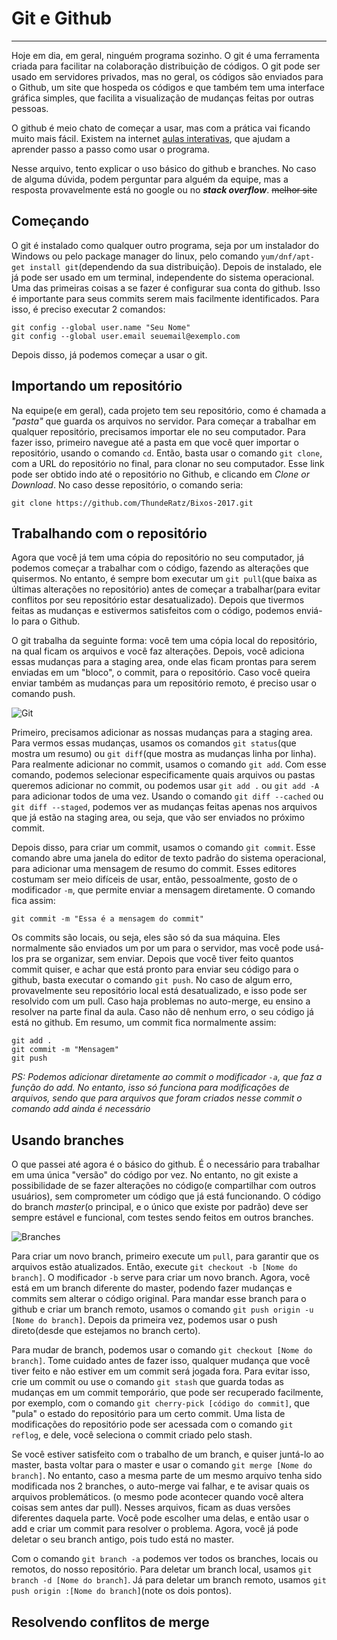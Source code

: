 # Git e Github
---
Hoje em dia, em geral, ninguém programa sozinho. O git é uma ferramenta criada para facilitar na colaboração distribuição de códigos. O git pode ser usado em servidores privados, mas no geral, os códigos são enviados para o Github, um site que hospeda os códigos e que também tem uma interface gráfica simples, que facilita a visualização de mudanças feitas por outras pessoas.

O github é meio chato de começar a usar, mas com a prática vai ficando muito mais fácil. Existem na internet [aulas interativas][aula_git], que ajudam a aprender passo a passo como usar o programa.

Nesse arquivo, tento explicar o uso básico do github e branches. No caso de alguma dúvida, podem perguntar para alguém da equipe, mas a resposta provavelmente está no google ou no _**stack overflow**_. ~~melhor site~~

## Começando
O git é instalado como qualquer outro programa, seja por um instalador do Windows ou pelo package manager do linux, pelo comando `yum/dnf/apt-get install git`(dependendo da sua distribuição). Depois de instalado, ele já pode ser usado em um terminal, independente do sistema operacional. Uma das primeiras coisas a se fazer é configurar sua conta do github. Isso é importante para seus commits serem mais facilmente identificados. Para isso, é preciso executar 2 comandos:

```
git config --global user.name "Seu Nome"
git config --global user.email seuemail@exemplo.com
```
Depois disso, já podemos começar a usar o git.

## Importando um repositório

Na equipe(e em geral), cada projeto tem seu repositório, como é chamada a *"pasta"* que guarda os arquivos no servidor. Para começar a trabalhar em qualquer repositório, precisamos importar ele no seu computador. Para fazer isso, primeiro navegue até a pasta em que você quer importar o repositório, usando o comando `cd`. Então, basta usar o comando `git clone`, com a URL do repositório no final, para clonar no seu computador. Esse link pode ser obtido indo até o repositório no Github, e clicando em *Clone or Download*. No caso desse repositório, o comando seria:

`git clone https://github.com/ThundeRatz/Bixos-2017.git`

## Trabalhando com o repositório

Agora que você já tem uma cópia do repositório no seu computador, já podemos começar a trabalhar com o código, fazendo as alterações que quisermos. No entanto, é sempre bom executar um `git pull`(que baixa as últimas alterações no repositório) antes de começar a trabalhar(para evitar conflitos por seu repositório estar desatualizado).  Depois que tivermos feitas as mudanças e estivermos satisfeitos com o código, podemos enviá-lo para o Github. 

O git trabalha da seguinte forma: você tem uma cópia local do repositório, na qual ficam os arquivos e você faz alterações. Depois, você adiciona essas mudanças para a staging area, onde elas ficam prontas para serem enviadas em um "bloco", o commit, para o repositório. Caso você queira enviar também as mudanças para um repositório remoto, é preciso usar o comando push.

![Git](https://git-scm.com/images/about/index1@2x.png "git")

Primeiro, precisamos adicionar as nossas mudanças para a staging area. Para vermos essas mudanças, usamos os comandos `git status`(que mostra um resumo) ou `git diff`(que mostra as mudanças linha por linha). Para realmente adicionar no commit, usamos o comando `git add`. Com esse comando, podemos selecionar especificamente quais arquivos ou pastas queremos adicionar no commit, ou podemos usar `git add .` ou `git add -A` para adicionar todos de uma vez. Usando o comando `git diff --cached` ou `git diff --staged`, podemos ver as mudanças feitas apenas nos arquivos que já estão na staging area, ou seja, que vão ser enviados no próximo commit.

Depois disso, para criar um commit, usamos o comando `git commit`. Esse comando abre uma janela do editor de texto padrão do sistema operacional, para adicionar uma mensagem de resumo do commit. Esses editores costumam ser meio difíceis de usar, então, pessoalmente, gosto de  o modificador `-m`, que permite enviar a mensagem diretamente. O comando fica assim:

`git commit -m "Essa é a mensagem do commit"`

Os commits são locais, ou seja, eles são só da sua máquina. Eles normalmente são enviados um por um para o servidor, mas você pode usá-los pra se organizar, sem enviar. Depois que você tiver feito quantos commit quiser, e achar que está pronto para enviar seu código para o github, basta executar o comando `git push`. No caso de algum erro, provavelmente seu repositório local está desatualizado, e isso pode ser resolvido com um pull. Caso haja problemas no auto-merge, eu ensino a resolver na parte final da aula. Caso não dê nenhum erro, o seu código já está no github. Em resumo, um commit fica normalmente assim:

```
git add .
git commit -m "Mensagem"
git push
```
_PS: Podemos adicionar diretamente ao commit o modificador `-a`, que faz a função do add. No entanto, isso só funciona para modificações de arquivos, sendo que para arquivos que foram criados nesse commit o comando add ainda é necessário_

## Usando branches

O que passei até agora é o básico do github. É o necessário para trabalhar em uma única "versão" do código por vez. No entanto, no git existe a possibilidade de se fazer alterações no código(e compartilhar com outros usuários), sem comprometer um código que já está funcionando. O código do branch *master*(o principal, e o único que existe por padrão) deve ser sempre estável e funcional, com testes sendo feitos em outros branches.

![Branches](https://i.stack.imgur.com/u8C1x.png "Exemplo do uso de branches")

Para criar um novo branch, primeiro execute um `pull`, para garantir que os arquivos estão atualizados. Então, execute `git checkout -b [Nome do branch]`. O modificador `-b` serve para criar um novo branch. Agora, você está em um branch diferente do master, podendo fazer mudanças e commits sem alterar o código original. Para mandar esse branch para o github e criar um branch remoto, usamos o comando `git push origin -u [Nome do branch]`. Depois da primeira vez, podemos usar o push direto(desde que estejamos no branch certo).

Para mudar de branch, podemos usar o comando `git checkout [Nome do branch]`. Tome cuidado antes de fazer isso, qualquer mudança que você tiver feito e não estiver em um commit será jogada fora. Para evitar isso, crie um commit ou use o comando `git stash` que guarda todas as mudanças em um commit temporário, que pode ser recuperado facilmente, por exemplo, com o comando `git cherry-pick [código do commit]`, que "pula" o estado do repositório para um certo commit. Uma lista de modificações do repositório pode ser acessada com o comando `git reflog`, e dele, você seleciona o commit criado pelo stash.

Se você estiver satisfeito com o trabalho de um branch, e quiser juntá-lo ao master, basta voltar para o master e usar o comando `git merge [Nome do branch]`.
No entanto, caso a mesma parte de um mesmo arquivo tenha sido modificada nos 2 branches, o auto-merge vai falhar, e te avisar quais os arquivos problemáticos. (o mesmo pode acontecer quando você altera coisas sem antes dar pull). Nesses arquivos, ficam as duas versões diferentes daquela parte. Você pode escolher uma delas, e então usar o add e criar um commit para resolver o problema. Agora, você já pode deletar o seu branch antigo, pois tudo está no master.

Com o comando `git branch -a` podemos ver todos os branches, locais ou remotos, do nosso repositório. Para deletar um branch local, usamos `git branch -d [Nome do branch]`. Já para deletar um branch remoto, usamos `git push origin :[Nome do branch]`(note os dois pontos).

## Resolvendo conflitos de merge


[aula_git]: https://try.github.io/levels/1/challenges/1

